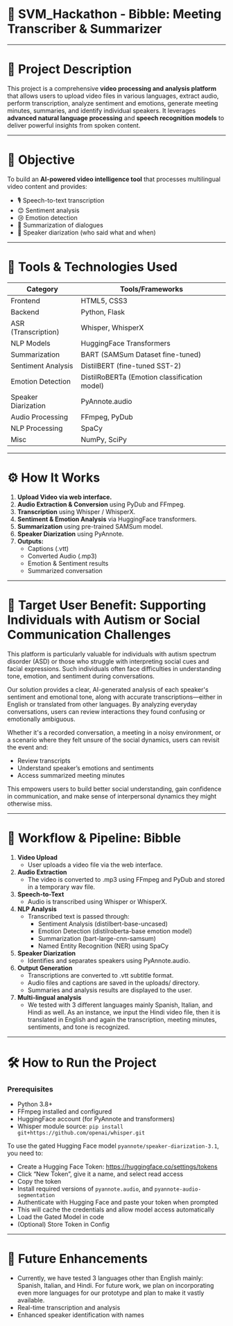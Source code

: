 # 🚀 **SVM_Hackathon - Bibble: Meeting Transcriber & Summarizer**

---

# 💫 Project Description
This project is a comprehensive **video processing and analysis platform** that allows users to upload video files in various languages, extract audio, perform transcription, analyze sentiment and emotions, generate meeting minutes, summaries, and identify individual speakers. It leverages **advanced natural language processing** and **speech recognition models** to deliver powerful insights from spoken content.

---

# 🎯 Objective
To build an **AI-powered video intelligence tool** that processes multilingual video content and provides:
- 🎙️ Speech-to-text transcription  
- 😊 Sentiment analysis  
- 😢 Emotion detection  
- 📝 Summarization of dialogues  
- 🧠 Speaker diarization (who said what and when)

---

# 🧰 Tools & Technologies Used

| **Category**             | **Tools/Frameworks**                                                   |
|-------------------------|------------------------------------------------------------------------|
| Frontend                | HTML5, CSS3                                                            |
| Backend                 | Python, Flask                                                          |
| ASR (Transcription)     | Whisper, WhisperX                                                      |
| NLP Models              | HuggingFace Transformers                                               |
| Summarization           | BART (SAMSum Dataset fine-tuned)                                      |
| Sentiment Analysis      | DistilBERT (fine-tuned SST-2)                                          |
| Emotion Detection       | DistilRoBERTa (Emotion classification model)                           |
| Speaker Diarization     | PyAnnote.audio                                                         |
| Audio Processing        | FFmpeg, PyDub                                                          |
| NLP Processing          | SpaCy                                                                  |
| Misc                    | NumPy, SciPy                                                            |

---

# ⚙️ How It Works

1. **Upload Video via web interface.**  
2. **Audio Extraction & Conversion** using PyDub and FFmpeg.  
3. **Transcription** using Whisper / WhisperX.  
4. **Sentiment & Emotion Analysis** via HuggingFace transformers.  
5. **Summarization** using pre-trained SAMSum model.  
6. **Speaker Diarization** using PyAnnote.  
7. **Outputs:**
   - Captions (.vtt)
   - Converted Audio (.mp3)
   - Emotion & Sentiment results
   - Summarized conversation

---

# 🎯 Target User Benefit: Supporting Individuals with Autism or Social Communication Challenges

This platform is particularly valuable for individuals with autism spectrum disorder (ASD) or those who struggle with interpreting social cues and facial expressions. Such individuals often face difficulties in understanding tone, emotion, and sentiment during conversations.  

Our solution provides a clear, AI-generated analysis of each speaker's sentiment and emotional tone, along with accurate transcriptions—either in English or translated from other languages. By analyzing everyday conversations, users can review interactions they found confusing or emotionally ambiguous.  

Whether it's a recorded conversation, a meeting in a noisy environment, or a scenario where they felt unsure of the social dynamics, users can revisit the event and:
- Review transcripts  
- Understand speaker’s emotions and sentiments  
- Access summarized meeting minutes  

This empowers users to build better social understanding, gain confidence in communication, and make sense of interpersonal dynamics they might otherwise miss.

---

# 🔁 Workflow & Pipeline: Bibble

1. **Video Upload**
   - User uploads a video file via the web interface.
2. **Audio Extraction**
   - The video is converted to .mp3 using FFmpeg and PyDub and stored in a temporary wav file.
3. **Speech-to-Text**
   - Audio is transcribed using Whisper or WhisperX.
4. **NLP Analysis**
   - Transcribed text is passed through:
     - Sentiment Analysis (distilbert-base-uncased)
     - Emotion Detection (distilroberta-base emotion model)
     - Summarization (bart-large-cnn-samsum)
     - Named Entity Recognition (NER) using SpaCy
5. **Speaker Diarization**
   - Identifies and separates speakers using PyAnnote.audio.
6. **Output Generation**
   - Transcriptions are converted to .vtt subtitle format.
   - Audio files and captions are saved in the uploads/ directory.
   - Summaries and analysis results are displayed to the user.
7. **Multi-lingual analysis**
   - We tested with 3 different languages mainly Spanish, Italian, and Hindi as well. As an instance, we input the Hindi video file, then it is translated in English and again the transcription, meeting minutes, sentiments, and tone is recognized.

---

# 🛠️ How to Run the Project

### Prerequisites
- Python 3.8+  
- FFmpeg installed and configured  
- HuggingFace account (for PyAnnote and transformers)  
- Whisper module source: `pip install git+https://github.com/openai/whisper.git`  

To use the gated Hugging Face model `pyannote/speaker-diarization-3.1`, you need to:
- Create a Hugging Face Token: https://huggingface.co/settings/tokens  
- Click “New Token”, give it a name, and select read access  
- Copy the token  
- Install required versions of `pyannote.audio`, and `pyannote-audio-segmentation`  
- Authenticate with Hugging Face and paste your token when prompted  
- This will cache the credentials and allow model access automatically  
- Load the Gated Model in code  
- (Optional) Store Token in Config  

---

# 🚀 Future Enhancements

- Currently, we have tested 3 languages other than English mainly: Spanish, Italian, and Hindi. For future work, we plan on incorporating even more languages for our prototype and plan to make it vastly available.  
- Real-time transcription and analysis
- Enhanced speaker identification with names
